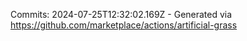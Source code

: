Commits: 2024-07-25T12:32:02.169Z - Generated via https://github.com/marketplace/actions/artificial-grass
<br>
